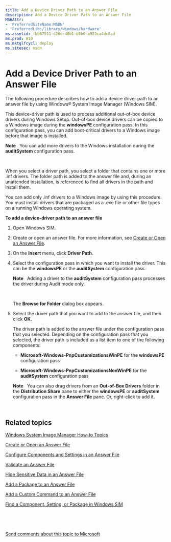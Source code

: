 ```yaml
---
title: Add a Device Driver Path to an Answer File
description: Add a Device Driver Path to an Answer File
MSHAttr:
- 'PreferredSiteName:MSDN'
- 'PreferredLib:/library/windows/hardware'
ms.assetid: fbb67511-d26d-40b1-b5b6-a923ca4dc8ad
ms.prod: W10
ms.mktglfcycl: deploy
ms.sitesec: msdn
---
```


# Add a Device Driver Path to an Answer File


The following procedure describes how to add a device driver path to an answer file by using Windows® System Image Manager (Windows SIM).

This device-driver path is used to process additional out-of-box device drivers during Windows Setup. Out-of-box device drivers can be copied to a Windows image during the **windowsPE** configuration pass. In this configuration pass, you can add boot-critical drivers to a Windows image before that image is installed.

**Note**  
You can add more drivers to the Windows installation during the **auditSystem** configuration pass.

 

When you select a driver path, you select a folder that contains one or more .inf drivers. The folder path is added to the answer file and, during an unattended installation, is referenced to find all drivers in the path and install them.

You can add only .inf drivers to a Windows image by using this procedure. You must install drivers that are packaged as a .exe file or other file types on a running Windows operating system.

**To add a device-driver path to an answer file**

1.  Open Windows SIM.

2.  Create or open an answer file. For more information, see [Create or Open an Answer File](create-or-open-an-answer-file-win8.md).

3.  On the **Insert** menu, click **Driver Path**.

4.  Select the configuration pass in which you want to install the driver. This can be the **windowsPE** or the **auditSystem** configuration pass.

    **Note**  
    Adding a driver to the **auditSystem** configuration pass processes the driver during Audit mode only.

     

    The **Browse for Folder** dialog box appears.

5.  Select the driver path that you want to add to the answer file, and then click **OK**.

    The driver path is added to the answer file under the configuration pass that you selected. Depending on the configuration pass that you selected, the driver path is included as a list item to one of the following components:

    -   **Microsoft-Windows-PnpCustomizationsWinPE** for the **windowsPE** configuration pass

    -   **Microsoft-Windows-PnpCustomizationsNonWinPE** for the **auditSystem** configuration pass

    **Note**  
    You can also drag drivers from an **Out-of-Box Drivers** folder in the **Distribution Share** pane to either the **windowsPE** or **auditSystem** configuration pass in the **Answer File** pane. Or, right-click to add it.

     

## Related topics


[Windows System Image Manager How-to Topics](windows-system-image-manager-how-to-topics-win8.md)

[Create or Open an Answer File](create-or-open-an-answer-file-win8.md)

[Configure Components and Settings in an Answer File](configure-components-and-settings-in-an-answer-file-win8.md)

[Validate an Answer File](validate-an-answer-file-win8.md)

[Hide Sensitive Data in an Answer File](hide-sensitive-data-in-an-answer-file-win8.md)

[Add a Package to an Answer File](add-a-package-to-an-answer-file-win8.md)

[Add a Custom Command to an Answer File](add-a-custom-command-to-an-answer-file-win8.md)

[Find a Component, Setting, or Package in Windows SIM](find-a-component-setting-or-package-in-windows-sim-win8.md)

 

 

[Send comments about this topic to Microsoft](mailto:wsddocfb@microsoft.com?subject=Documentation%20feedback%20%5Bp_wsim\p_wsim%5D:%20Add%20a%20Device%20Driver%20Path%20to%20an%20Answer%20File%20%20RELEASE:%20%2810/17/2016%29&body=%0A%0APRIVACY%20STATEMENT%0A%0AWe%20use%20your%20feedback%20to%20improve%20the%20documentation.%20We%20don't%20use%20your%20email%20address%20for%20any%20other%20purpose,%20and%20we'll%20remove%20your%20email%20address%20from%20our%20system%20after%20the%20issue%20that%20you're%20reporting%20is%20fixed.%20While%20we're%20working%20to%20fix%20this%20issue,%20we%20might%20send%20you%20an%20email%20message%20to%20ask%20for%20more%20info.%20Later,%20we%20might%20also%20send%20you%20an%20email%20message%20to%20let%20you%20know%20that%20we've%20addressed%20your%20feedback.%0A%0AFor%20more%20info%20about%20Microsoft's%20privacy%20policy,%20see%20http://privacy.microsoft.com/en-us/default.aspx. "Send comments about this topic to Microsoft")





